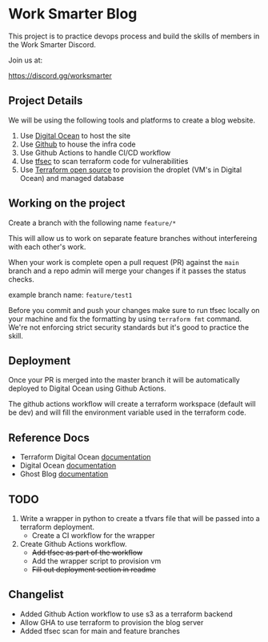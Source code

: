 # Work Smarter Blog
This project is to practice devops process and build the skills of members in the Work Smarter Discord.

Join us at:

https://discord.gg/worksmarter

## Project Details
We will be using the following tools and platforms to create a blog website.

1. Use [Digital Ocean](https://www.digitalocean.com/) to host the site
2. Use [Github](https://github.com/pafable/work-smarter-blog) to house the infra code
3. Use Github Actions to handle CI/CD workflow
4. Use [tfsec](https://aquasecurity.github.io/tfsec/v1.28.1/) to scan terraform code for vulnerabilities
5. Use [Terraform open source](https://developer.hashicorp.com/terraform/downloads) to provision the droplet (VM's in Digital Ocean) and managed database

## Working on the project
Create a branch with the following name `feature/*`

This will allow us to work on separate feature branches without interfereing with each other's work.

When your work is complete open a pull request (PR) against the `main` branch and a repo admin will merge your changes if it passes the status checks.

example branch name:
`feature/test1`

Before you commit and push your changes make sure to run tfsec locally on your machine and fix the formatting by using `terraform fmt` command.
We're not enforcing strict security standards but it's good to practice the skill.

## Deployment
Once your PR is merged into the master branch it will be automatically deployed to Digital Ocean using Github Actions.

The github actions workflow will create a terraform workspace (default will be dev) and will fill the environment variable used in the terraform code.
## Reference Docs
- Terraform Digital Ocean [documentation](https://registry.terraform.io/providers/digitalocean/digitalocean/latest/docs)
- Digital Ocean [documentation](https://docs.digitalocean.com/products/)
- Ghost Blog [documentation](https://ghost.org/docs/)

## TODO
1. Write a wrapper in python to create a tfvars file that will be passed into a terraform deployment.
    - Create a CI workflow for the wrapper
2. Create Github Actions workflow.
    - ~~Add tfsec as part of the workflow~~
    - Add the wrapper script to provision vm
    - ~~Fill out deployment section in readme~~

## Changelist 
- Added Github Action workflow to use s3 as a terraform backend
- Allow GHA to use terraform to provision the blog server 
- Added tfsec scan for main and feature branches